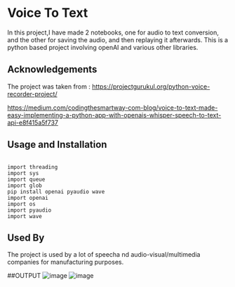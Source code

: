 
# Voice To Text
In this project,I have made 2 notebooks, one for audio to text conversion, and the other for saving the audio, and then replaying it afterwards.
This is a python based project involving openAI and various other libraries.

## Acknowledgements

The project was taken from : https://projectgurukul.org/python-voice-recorder-project/

https://medium.com/codingthesmartway-com-blog/voice-to-text-made-easy-implementing-a-python-app-with-openais-whisper-speech-to-text-api-e8f415a5f737
## Usage and Installation

```

import threading
import sys
import queue
import glob
pip install openai pyaudio wave
import openai
import os
import pyaudio
import wave

```






## Used By
The project is used by a lot of speecha nd audio-visual/multimedia companies for manufacturing purposes.


##OUTPUT
![image](https://user-images.githubusercontent.com/92213377/228147602-f480d6f6-2621-4141-943e-9cc669c9c295.png)
![image](https://user-images.githubusercontent.com/92213377/228148653-5ed4ccf6-13c6-4afc-b1d9-7dd1d7c7d0b2.png)

